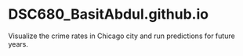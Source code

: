 # DSC680_BasitAbdul.github.io
Visualize the crime rates in Chicago city and run predictions for future years.
